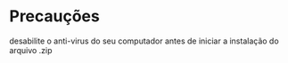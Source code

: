 # Precauções
desabilite o anti-virus do seu computador antes de iniciar a instalação do arquivo .zip
